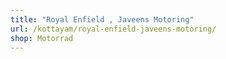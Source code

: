 ```yaml
---
title: "Royal Enfield , Javeens Motoring"
url: /kottayam/royal-enfield-javeens-motoring/
shop: Motorrad
---
```

